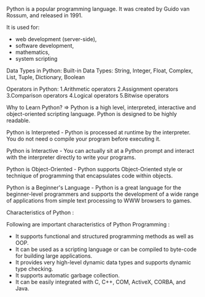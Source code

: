 Python is a popular programming language. It was created by Guido van Rossum, and released in 1991.

It is used for:
   * web development (server-side),
   * software development,
   * mathematics,
   * system scripting 
   
Data Types in Python:
Built-in Data Types: String, Integer, Float, Complex, List, Tuple, Dictionary, Boolean

Operators in Python:
1.Arithmetic operators 
2.Assignment operators 
3.Comparison operators 
4.Logical operators
 5.Bitwise operators

Why to Learn Python?
=>  Python is a high level, interpreted, interactive and object-oriented scripting language. Python is designed to be highly readable.

Python is Interpreted - 
	Python is processed at runtime by the interpreter. You do not need o compile your program before executing it.

Python is Interactive -
	You can actually sit at a Python prompt and interact with the interpreter directly to write your programs.

Python is Object-Oriented -
	Python supports Object-Oriented style or technique of programming that encapsulates code within objects.

Python is a Beginner's Language -
	 Python is a great language for the beginner-level programmers and supports the development of a wide range of applications from simple text processing to WWW browsers to games. 
	
Characteristics of Python :

Following are important characteristics of Python Programming :

   - It supports functional and structured programming methods as well as OOP.
   - It can be used as a scripting language or can be compiled to byte-code for building large applications.
   - It provides very high-level dynamic data types and supports dynamic type checking.
   - It supports automatic garbage collection.
   - It can be easily integrated with C, C++, COM, ActiveX, CORBA, and Java.
   



